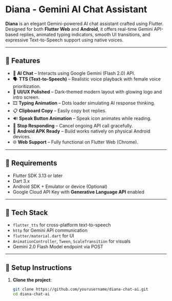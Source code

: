 #  Diana - Gemini AI Chat Assistant

**Diana** is an elegant Gemini-powered AI chat assistant crafted using Flutter. Designed for both **Flutter Web** and **Android**, it offers real-time Gemini API-based replies, animated typing indicators, smooth UI transitions, and expressive Text-to-Speech support using native voices.

---

## 🚀 Features

- 💬 **AI Chat** – Interacts using Google Gemini (Flash 2.0) API.
- 🗣️ **TTS (Text-to-Speech)** – Realistic voice playback with female voice prioritization.
- 🎨 **UI/UX Polished** – Dark-themed modern layout with glowing logo and intro screen.
- 🎞️ **Typing Animation** – Dots loader simulating AI response thinking.
- 📋 **Clipboard Copy** – Easily copy bot replies.
- 🔊 **Speak Button Animation** – Speak icon animates while reading.
- 🧠 **Stop Responding** – Cancel ongoing API call gracefully.
- 📱 **Android APK Ready** – Build works natively on physical Android devices.
- 🌐 **Web Support** – Fully functional on Flutter Web (Chrome).

---

## 🔧 Requirements

- Flutter SDK 3.13 or later
- Dart 3.x
- Android SDK + Emulator or device (Optional)
- Google Cloud API Key with **Generative Language API** enabled

---

## 🧠 Tech Stack

- `flutter_tts` for cross-platform text-to-speech
- `http` for Gemini API communication
- `flutter/material.dart` for UI
- `AnimationController`, `Tween`, `ScaleTransition` for visuals
- Gemini 2.0 Flash Model endpoint via POST

---

## 🔐 Setup Instructions

1. **Clone the project**:
   ```bash
   git clone https://github.com/yourusername/diana-chat-ai.git
   cd diana-chat-ai
